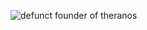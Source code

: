 ![defunct founder of theranos](https://upload.wikimedia.org/wikipedia/commons/thumb/d/da/Elizabeth_Holmes_2014_cropped.jpg/440px-Elizabeth_Holmes_2014_cropped.jpg)
